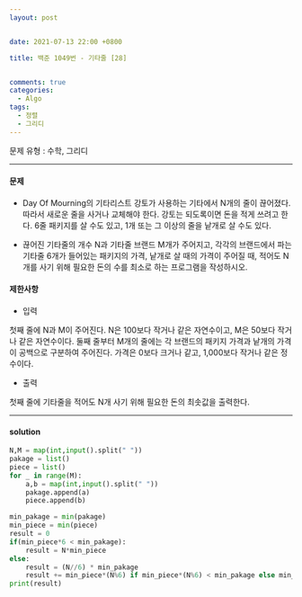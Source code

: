 ```yaml
---
layout: post


date: 2021-07-13 22:00 +0800

title: 백준 1049번 - 기타줄 [28]


comments: true
categories: 
  - Algo
tags: 
  - 정렬
  - 그리디
---
```




문제 유형 : 수학, 그리디

---

#### 문제

- Day Of Mourning의 기타리스트 강토가 사용하는 기타에서 N개의 줄이 끊어졌다. 따라서 새로운 줄을 사거나 교체해야 한다. 강토는 되도록이면 돈을 적게 쓰려고 한다. 6줄 패키지를 살 수도 있고, 1개 또는 그 이상의 줄을 낱개로 살 수도 있다.

- 끊어진 기타줄의 개수 N과 기타줄 브랜드 M개가 주어지고, 각각의 브랜드에서 파는 기타줄 6개가 들어있는 패키지의 가격, 낱개로 살 때의 가격이 주어질 때, 적어도 N개를 사기 위해 필요한 돈의 수를 최소로 하는 프로그램을 작성하시오.





#### 제한사항

- 입력

첫째 줄에 N과 M이 주어진다. N은 100보다 작거나 같은 자연수이고, M은 50보다 작거나 같은 자연수이다. 둘째 줄부터 M개의 줄에는 각 브랜드의 패키지 가격과 낱개의 가격이 공백으로 구분하여 주어진다. 가격은 0보다 크거나 같고, 1,000보다 작거나 같은 정수이다.
- 출력  

첫째 줄에 기타줄을 적어도 N개 사기 위해 필요한 돈의 최솟값을 출력한다.

---

#### solution



```python
N,M = map(int,input().split(" "))
pakage = list()
piece = list()
for _ in range(M):
    a,b = map(int,input().split(" "))
    pakage.append(a)
    piece.append(b)

min_pakage = min(pakage)
min_piece = min(piece)
result = 0
if(min_piece*6 < min_pakage):
    result = N*min_piece
else:
    result = (N//6) * min_pakage
    result += min_piece*(N%6) if min_piece*(N%6) < min_pakage else min_pakage
print(result)
```



